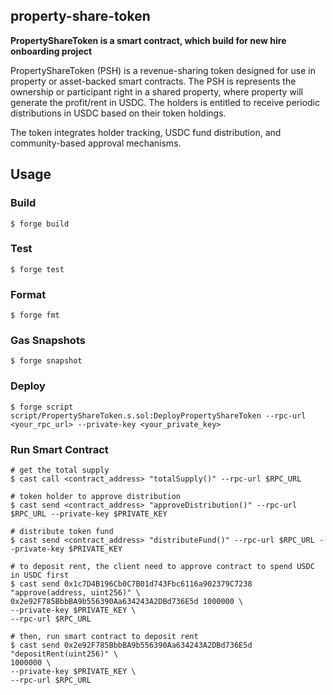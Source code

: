 ## property-share-token

**PropertyShareToken is a smart contract, which build for new hire onboarding project**

PropertyShareToken (PSH) is a revenue-sharing token designed for use in property or asset-backed smart contracts. The PSH is represents the ownership or participant right in a shared property, where property will generate the profit/rent in USDC. The holders is  entitled to receive periodic distributions in USDC based on their token holdings.

The token integrates holder tracking, USDC fund distribution, and community-based approval mechanisms.

## Usage

### Build

```shell
$ forge build
```

### Test

```shell
$ forge test
```

### Format

```shell
$ forge fmt
```

### Gas Snapshots

```shell
$ forge snapshot
```

### Deploy

```shell
$ forge script script/PropertyShareToken.s.sol:DeployPropertyShareToken --rpc-url <your_rpc_url> --private-key <your_private_key>
```

### Run Smart Contract

```shell
# get the total supply
$ cast call <contract_address> "totalSupply()" --rpc-url $RPC_URL

# token holder to approve distribution 
$ cast send <contract_address> "approveDistribution()" --rpc-url $RPC_URL --private-key $PRIVATE_KEY

# distribute token fund
$ cast send <contract_address> "distributeFund()" --rpc-url $RPC_URL --private-key $PRIVATE_KEY

# to deposit rent, the client need to approve contract to spend USDC in USDC first
$ cast send 0x1c7D4B196Cb0C7B01d743Fbc6116a902379C7238 "approve(address, uint256)" \
0x2e92F785BbbBA9b556390Aa634243A2DBd736E5d 1000000 \
--private-key $PRIVATE_KEY \
--rpc-url $RPC_URL

# then, run smart contract to deposit rent
$ cast send 0x2e92F785BbbBA9b556390Aa634243A2DBd736E5d "depositRent(uint256)" \
1000000 \
--private-key $PRIVATE_KEY \
--rpc-url $RPC_URL
```
